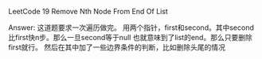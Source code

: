 LeetCode 19 Remove Nth Node From End Of List

Answer:
    这道题要求一次遍历做完。
    用两个指针，first和second。其中second比first快n步。那么一旦second等于null
    也就意味到了list的end。那么只要删除first就行。
    然后在其中加了一些边界条件的判断，比如删除头尾的情况

